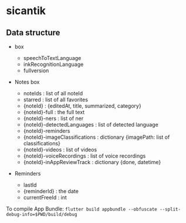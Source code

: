 # sicantik

## Data structure

* box
  * speechToTextLanguage
  * inkRecognitionLanguage
  * fullversion

* Notes box
  * noteIds : list of all noteId
  * starred : list of all favorites
  * {noteId} : {editedAt, title, summarized, category}
  * {noteId}-full : the full text
  * {noteId}-ners : list of ner
  * {noteId}-detectedLanguages : list of detected language
  * {noteId}-reminders
  * {noteId}-imageClassifications : dictionary {imagePath: list of classifications}
  * {noteId}-videos : list of videos
  * {noteId}-voiceRecordings : list of voice recordings
  * {noteId}-inAppReviewTrack : dictionary {done, datetime}

* Reminders
  * lastId
  * {reminderId} : the date
  * currentFreeId : int

To compile App Bundle:
`flutter build appbundle --obfuscate --split-debug-info=$PWD/build/debug`
